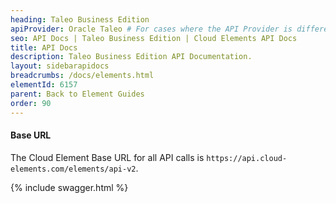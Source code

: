 ```yaml
---
heading: Taleo Business Edition
apiProvider: Oracle Taleo # For cases where the API Provider is different than the element name. e;g;, ServiceNow vs. ServiceNow Oauth
seo: API Docs | Taleo Business Edition | Cloud Elements API Docs
title: API Docs
description: Taleo Business Edition API Documentation.
layout: sidebarapidocs
breadcrumbs: /docs/elements.html
elementId: 6157
parent: Back to Element Guides
order: 90
---
```


#### Base URL

The Cloud Element Base URL for all API calls is `https://api.cloud-elements.com/elements/api-v2`.

{% include swagger.html %}
